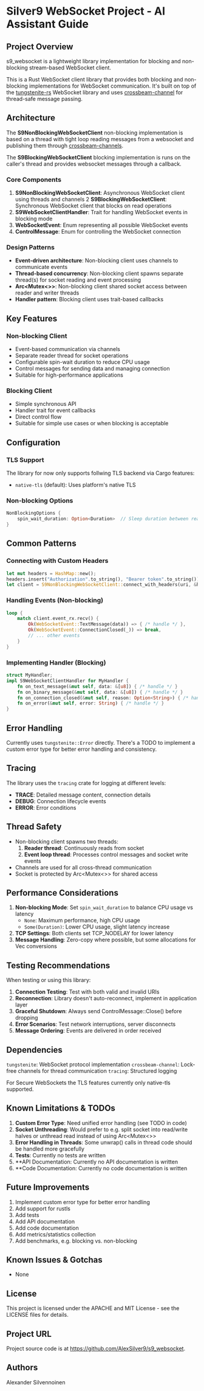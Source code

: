 # Silver9 WebSocket Project - AI Assistant Guide

## Project Overview
s9_websocket is a lightweight library implementation for blocking and non-blocking stream-based WebSocket client.

This is a Rust WebSocket client library that provides both blocking and non-blocking implementations for WebSocket communication.
It's built on top of the [tungstenite-rs](https://docs.rs/tungstenite/latest/tungstenite) WebSocket library
and uses [crossbeam-channel](https://docs.rs/crossbeam/latest/crossbeam/channel/index.html) for thread-safe message passing.

## Architecture
The **S9NonBlockingWebSocketClient** non-blocking implementation is based on a thread with tight loop reading messages from a websocket and publishing
them through [crossbeam-channels](https://docs.rs/crossbeam/latest/crossbeam/channel/index.html).

The **S9BlockingWebSocketClient** blocking implementation is runs on the caller's thread and provides websocket messages through a callback.

### Core Components

1. **S9NonBlockingWebSocketClient**: Asynchronous WebSocket client using threads and channels
2  **S9BlockingWebSocketClient**: Synchronous WebSocket client that blocks on read operations
3. **S9WebSocketClientHandler**: Trait for handling WebSocket events in blocking mode
4. **WebSocketEvent**: Enum representing all possible WebSocket events
5. **ControlMessage**: Enum for controlling the WebSocket connection

### Design Patterns

- **Event-driven architecture**: Non-blocking client uses channels to communicate events
- **Thread-based concurrency**: Non-blocking client spawns separate thread(s) for socket reading and event processing
- **Arc<Mutex<>>**: Non-blocking client shared socket access between reader and writer threads
- **Handler pattern**: Blocking client uses trait-based callbacks

## Key Features

### Non-blocking Client
- Event-based communication via channels
- Separate reader thread for socket operations
- Configurable spin-wait duration to reduce CPU usage
- Control messages for sending data and managing connection
- Suitable for high-performance applications

### Blocking Client
- Simple synchronous API
- Handler trait for event callbacks
- Direct control flow
- Suitable for simple use cases or when blocking is acceptable

## Configuration

### TLS Support
The library for now only supports follwing TLS backend via Cargo features:
- `native-tls` (default): Uses platform's native TLS

### Non-blocking Options
```rust
NonBlockingOptions {
    spin_wait_duration: Option<Duration>  // Sleep duration between read attempts
}
```

## Common Patterns

### Connecting with Custom Headers
```rust
let mut headers = HashMap::new();
headers.insert("Authorization".to_string(), "Bearer token".to_string());
let client = S9NonBlockingWebSocketClient::connect_with_headers(uri, &headers)?;
```

### Handling Events (Non-blocking)
```rust
loop {
    match client.event_rx.recv() {
        Ok(WebSocketEvent::TextMessage(data)) => { /* handle */ },
        Ok(WebSocketEvent::ConnectionClosed(_)) => break,
        // ... other events
    }
}
```

### Implementing Handler (Blocking)
```rust
struct MyHandler;
impl S9WebSocketClientHandler for MyHandler {
    fn on_text_message(&mut self, data: &[u8]) { /* handle */ }
    fn on_binary_message(&mut self, data: &[u8]) { /* handle */ }
    fn on_connection_closed(&mut self, reason: Option<String>) { /* handle */ }
    fn on_error(&mut self, error: String) { /* handle */ }
}
```

## Error Handling
Currently uses `tungstenite::Error` directly. There's a TODO to implement a custom error type for better error handling and consistency.

## Tracing
The library uses the `tracing` crate for logging at different levels:
- **TRACE**: Detailed message content, connection details
- **DEBUG**: Connection lifecycle events
- **ERROR**: Error conditions

## Thread Safety
- Non-blocking client spawns two threads:
  1. **Reader thread**: Continuously reads from socket
  2. **Event loop thread**: Processes control messages and socket write events
- Channels are used for all cross-thread communication
- Socket is protected by Arc<Mutex<>> for shared access

## Performance Considerations
1. **Non-blocking Mode**: Set `spin_wait_duration` to balance CPU usage vs latency
   - `None`: Maximum performance, high CPU usage
   - `Some(Duration)`: Lower CPU usage, slight latency increase
2. **TCP Settings**: Both clients set TCP_NODELAY for lower latency
3. **Message Handling**: Zero-copy where possible, but some allocations for Vec<u8> conversions

## Testing Recommendations
When testing or using this library:
1. **Connection Testing**: Test with both valid and invalid URIs
2. **Reconnection**: Library doesn't auto-reconnect, implement in application layer
3. **Graceful Shutdown**: Always send ControlMessage::Close() before dropping
4. **Error Scenarios**: Test network interruptions, server disconnects
5. **Message Ordering**: Events are delivered in order received


## Dependencies
`tungstenite`: WebSocket protocol implementation
`crossbeam-channel`: Lock-free channels for thread communication
`tracing`: Structured logging

For Secure WebSockets the TLS features currently only native-tls supported. 

## Known Limitations & TODOs
1. **Custom Error Type**: Need unified error handling (see TODO in code)
2. **Socket Unthreading**: Would prefer to e.g. split socket into read/write halves or unthread read instead of using Arc<Mutex<>>
3. **Error Handling in Threads**: Some unwrap() calls in thread code should be handled more gracefully
4. **Tests**: Currently no tests are written
5. **API Documentation: Currently no API documentation is written
6. **Code Documentation: Currently no code documentation is written

## Future Improvements
1. Implement custom error type for better error handling
2. Add support for rustls
3. Add tests
4. Add API documentation
5. Add code documentation
6. Add metrics/statistics collection
7. Add benchmarks, e.g. blocking vs. non-blocking

## Known Issues & Gotchas
- None

## License
This project is licensed under the APACHE and MIT License - see the LICENSE files for details.

## Project URL
Project source code is at https://github.com/AlexSilver9/s9_websocket.

## Authors
Alexander Silvennoinen